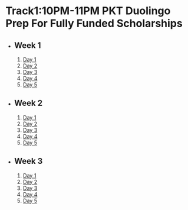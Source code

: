 # Track1:10PM-11PM PKT Duolingo Prep For Fully Funded Scholarships

- ## Week 1

   1. [Day 1](https://www.facebook.com/iCodeguru/videos/845309277687012)
   2. [Day 2](https://www.facebook.com/iCodeguru/videos/1175611260211297)
   3. [Day 3](https://www.facebook.com/iCodeguru/videos/554679840346790)
   4. [Day 4](https://www.facebook.com/iCodeguru/videos/557512030183975)
   5. [Day 5](https://www.facebook.com/iCodeguru/videos/871526995073766)

- ## Week 2

   1. [Day 1](https://www.facebook.com/iCodeguru/videos/1260386841944293)
   2. [Day 2](https://www.facebook.com/iCodeguru/videos/562119266499915)
   3. [Day 3]()
   4. [Day 4](https://www.facebook.com/iCodeguru/videos/1314483009534647)
   5. [Day 5](https://www.facebook.com/iCodeguru/videos/1046532227019500)

- ## Week 3

   1. [Day 1](https://www.facebook.com/iCodeguru/videos/540886495339323)
   2. [Day 2](https://www.facebook.com/iCodeguru/videos/1099260668443281)
   3. [Day 3](https://www.facebook.com/iCodeguru/videos/521278020721187)
   4. [Day 4](https://www.facebook.com/iCodeguru/videos/410404345449656)
   5. [Day 5](https://www.facebook.com/iCodeguru/videos/1050465106558365)

<!-- - ## Week 

   1. [Day 1]()
   2. [Day 2]()
   3. [Day 3]()
   4. [Day 4]()
   5. [Day 5]() -->

<!-- - ## Week 

   1. [Day 1]()
   2. [Day 2]()
   3. [Day 3]()
   4. [Day 4]()
   5. [Day 5]() -->